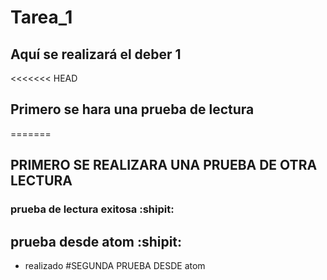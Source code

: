 # Tarea_1
## Aquí se realizará el deber 1
<<<<<<< HEAD
## Primero se hara una prueba de lectura
=======
## PRIMERO SE REALIZARA UNA PRUEBA DE OTRA LECTURA
### prueba de lectura exitosa :shipit:
## prueba desde atom :shipit:
- realizado
#SEGUNDA PRUEBA DESDE atom

